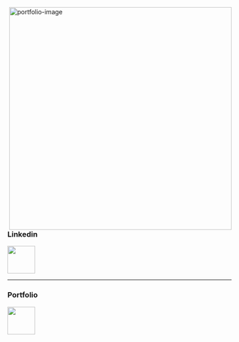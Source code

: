 
<a href="https://codemyjourney.netlify.app/" target="_blank"><img src="https://i.ibb.co/rkwvRhF/Screen-Shot-2020-09-07-at-3-22-02-PM.png" align="right" alt="portfolio-image" width="500" height="auto"></a>
<h3>Linkedin</h3>
<a href="https://www.linkedin.com/in/stacy-kutyepov/" target="_blank"><img src="https://img.icons8.com/fluent/144/000000/linkedin.png" width="62"/></a>

___

<h3>Portfolio</h3>
<a href="https://codemyjourney.netlify.app/" target="_blank" ><img src="https://img.icons8.com/fluent/96/000000/web-design.png" width="62"/></a>
